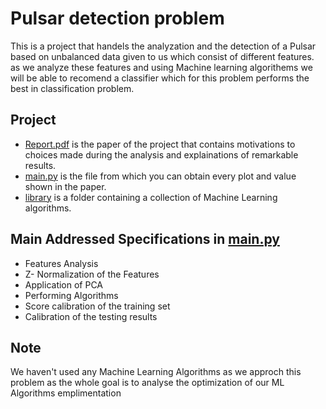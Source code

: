 # Pulsar detection problem
This is a project that handels the analyzation and the detection of a Pulsar based on unbalanced data given to us which consist of different features. as we analyze these features and using Machine learning algorithems we will be able to recomend a classifier which for this problem performs the best in classification problem.

## Project
* [Report.pdf](Report.pdf) is the paper of the project that contains motivations to choices made during the analysis and explainations of remarkable results.
* [main.py](main.py) is the file from which you can obtain every plot and value shown in the paper.
* [library](library) is a folder containing a collection of Machine Learning algorithms.

## Main Addressed Specifications in [main.py](main.py)
* Features Analysis
* Z- Normalization of the Features
* Application of PCA
* Performing Algorithms
* Score calibration of the training set
* Calibration of the testing results

## Note
We haven't used any Machine Learning Algorithms as we approch this problem as the whole goal is to analyse the optimization of our ML Algorithms emplimentation 
